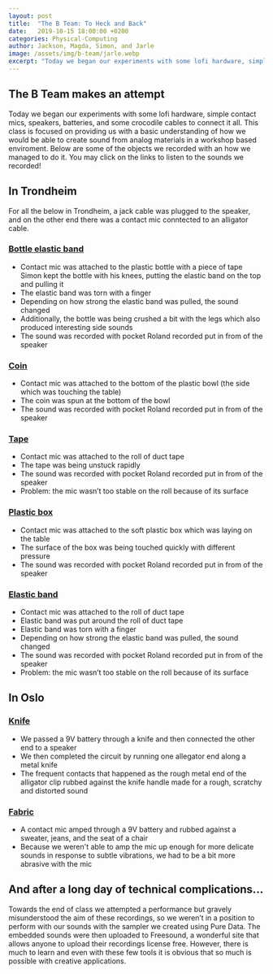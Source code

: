 ```yaml
---
layout: post
title:  "The B Team: To Heck and Back"
date:   2019-10-15 18:00:00 +0200
categories: Physical-Computing
author: Jackson, Magda, Simon, and Jarle
image: /assets/img/b-team/jarle.webp
excerpt: "Today we began our experiments with some lofi hardware, simple contact mics, speakers, batteries, and some crocodile cables to connect it all. We left in pieces."
---
```

## The B Team makes an attempt

Today we began our experiments with some lofi hardware, simple contact mics, speakers, batteries, and some crocodile cables to connect it all. This class is focused on providing us with a basic understanding of how we would be able to create sound from analog materials in a workshop based enviroment. Below are some of the objects we recorded with an how we managed to do it. You may click on the links to listen to the sounds we recorded!

## In Trondheim
For all the below in Trondheim, a jack cable was plugged to the speaker, and on the other end there was a contact mic conntected to an alligator cable. 

### [Bottle elastic band](https://freesound.org/people/jacksongoode/sounds/488517/)
- Contact mic was attached to the plastic bottle with a piece of tape
Simon kept the bottle with his knees, putting the elastic band on the top and pulling it
- The elastic band was torn with a finger
- Depending on how strong the elastic band was pulled, the sound changed
- Additionally, the bottle was being crushed a bit with the legs which also produced interesting side sounds
- The sound was recorded with pocket Roland recorded put in from of the speaker

### [Coin](https://freesound.org/people/jacksongoode/sounds/488516/)
- Contact mic was attached to the bottom of the plastic bowl (the side which was touching the table)
- The coin was spun at the bottom of the bowl
- The sound was recorded with pocket Roland recorded put in from of the speaker

### [Tape](https://freesound.org/people/jacksongoode/sounds/488515/)
- Contact mic was attached to the roll of duct tape
- The tape was being unstuck rapidly
- The sound was recorded with pocket Roland recorded put in from of the speaker
- Problem: the mic wasn’t too stable on the roll because of its surface

### [Plastic box](https://freesound.org/people/jacksongoode/sounds/488514/)
- Contact mic was attached to the soft plastic box which was laying on the table 
- The surface of the box was being touched quickly with different pressure
- The sound was recorded with pocket Roland recorded put in from of the speaker

### [Elastic band](https://freesound.org/people/jacksongoode/sounds/488520/)
- Contact mic was attached to the roll of duct tape
- Elastic band was put around the roll of duct tape
- Elastic band was torn with a finger
- Depending on how strong the elastic band was pulled, the sound changed
- The sound was recorded with pocket Roland recorded put in from of the speaker
- Problem: the mic wasn’t too stable on the roll because of its surface

## In Oslo
### [Knife](https://freesound.org/people/jacksongoode/sounds/488518/)
- We passed a 9V battery through a knife and then connected the other end to a speaker
- We then completed the circuit by running one allegator end along a metal knife
- The frequent contacts that happened as the rough metal end of the alligator clip rubbed against the knife handle made for a rough, scratchy and distorted sound 


### [Fabric](https://freesound.org/people/jacksongoode/sounds/488519/)
- A contact mic amped through a 9V battery and rubbed against a sweater, jeans, and the seat of a chair
- Because we weren't able to amp the mic up enough for more delicate sounds in  response to subtle vibrations, we had to be a bit more abrasive with the mic

## And after a long day of technical complications...
Towards the end of class we attempted a performance but gravely misunderstood the aim of these recordings, so we weren’t in a position to perform with our sounds with the sampler we created using Pure Data. The embedded sounds were then uploaded to Freesound, a wonderful site that allows anyone to upload their recordings license free. However, there is much to learn and even with these few tools it is obvious that so much is possible with creative applications.